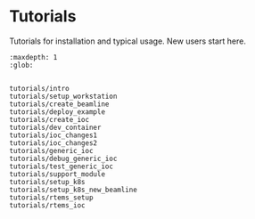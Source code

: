 # Tutorials

Tutorials for installation and typical usage. New users start here.

```{toctree}
:maxdepth: 1
:glob:


tutorials/intro
tutorials/setup_workstation
tutorials/create_beamline
tutorials/deploy_example
tutorials/create_ioc
tutorials/dev_container
tutorials/ioc_changes1
tutorials/ioc_changes2
tutorials/generic_ioc
tutorials/debug_generic_ioc
tutorials/test_generic_ioc
tutorials/support_module
tutorials/setup_k8s
tutorials/setup_k8s_new_beamline
tutorials/rtems_setup
tutorials/rtems_ioc
```
